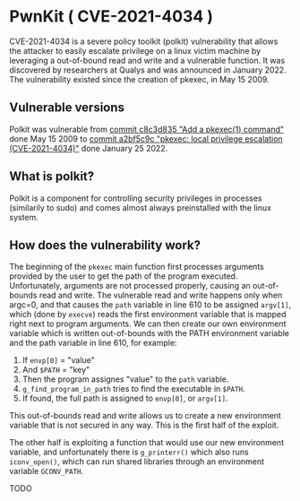 # PwnKit ( CVE-2021-4034 )

CVE-2021-4034 is a severe policy toolkit (polkit) vulnerability that allows the attacker to easily escalate privilege on a linux victim machine by leveraging a out-of-bound read and write and a vulnerable function. It was discovered by researchers at Qualys and was announced in January 2022. The vulnerability existed since the creation of pkexec, in May 15 2009.

## Vulnerable versions
Polkit was vulnerable from [commit c8c3d835 "Add a pkexec(1) command"](https://gitlab.freedesktop.org/polkit/polkit/-/commit/c8c3d835d24fc4ce5a9c596c7d55d85a0311e8d1) done May 15 2009 to [commit a2bf5c9c "pkexec: local privilege escalation (CVE-2021-4034)"](https://gitlab.freedesktop.org/polkit/polkit/-/commit/a2bf5c9c83b6ae46cbd5c779d3055bff81ded683) done January 25 2022.

## What is polkit?
Polkit is a component for controlling security privileges in processes (similarily to sudo) and comes almost always preinstalled with the linux system.

## How does the vulnerability work?

The beginning of the `pkexec` main function first processes arguments provided by the user to get the path of the program executed. Unfortunately, arguments are not processed properly, causing an out-of-bounds read and write. The vulnerable read and write happens only when argc=0, and that causes the `path` variable in line 610 to be assigned `argv[1]`, which (done by `execve`) reads the first environment variable that is mapped right next to program arguments. We can then create our own environment variable which is written out-of-bounds with the PATH environment variable and the path variable in line 610, for example:

1. If `envp[0]` = "value"
2. And `$PATH` = "key"
3. Then the program assignes "value" to the `path` variable.
4. `g_find_program_in_path` tries to find the executable in `$PATH`.
5. If found, the full path is assigned to `envp[0]`, or `argv[1]`.

This out-of-bounds read and write allows us to create a new environment variable that is not secured in any way. This is the first half of the exploit.

The other half is exploiting a function that would use our new environment variable, and unfortunately there is `g_printerr()` which also runs `iconv_open()`, which can run shared libraries through an environment variable `GCONV_PATH`.

TODO